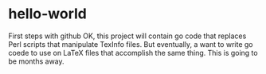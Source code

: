 # hello-world
First steps with github
OK, this project will contain go code that replaces Perl scripts that manipulate TexInfo files.
But eventually, a want to write go coede to use on LaTeX files that accomplish the same thing.
This is going to be months away.
